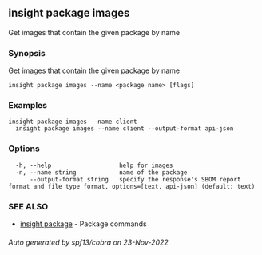 ## insight package images

Get images that contain the given package by name

### Synopsis

Get images that contain the given package by name

```
insight package images --name <package name> [flags]
```

### Examples

```
insight package images --name client
  insight package images --name client --output-format api-json
```

### Options

```
  -h, --help                   help for images
  -n, --name string            name of the package
      --output-format string   specify the response's SBOM report format and file type format, options=[text, api-json] (default: text)
```

### SEE ALSO

* [insight package](insight_package.md)	 - Package commands

###### Auto generated by spf13/cobra on 23-Nov-2022
